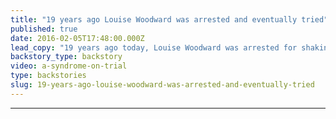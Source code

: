 ```yaml
---
title: "19 years ago Louise Woodward was arrested and eventually tried"
published: true
date: 2016-02-05T17:48:00.000Z
lead_copy: "19 years ago today, Louise Woodward was arrested for shaking a baby to death. Today, many similar shaken baby cases are being overturned. Watch *A Syndrome on Trial.*"
backstory_type: backstory
video: a-syndrome-on-trial
type: backstories
slug: 19-years-ago-louise-woodward-was-arrested-and-eventually-tried
---
```


****
